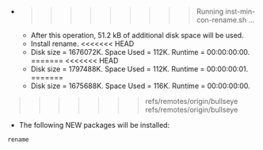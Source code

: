 * >>>>>>>>> Running inst-min-con-rename.sh ...
  * After this operation, 51.2 kB of additional disk space will be used.
  * Install rename.
<<<<<<< HEAD
  * Disk size = 1676072K. Space Used = 112K. Runtime = 00:00:00:00.
=======
<<<<<<< HEAD
  * Disk size = 1797488K. Space Used = 112K. Runtime = 00:00:00:01.
=======
  * Disk size = 1675688K. Space Used = 116K. Runtime = 00:00:00:00.
>>>>>>> refs/remotes/origin/bullseye
>>>>>>> refs/remotes/origin/bullseye
  * The following NEW packages will be installed:
  ```bash
rename
  ```
